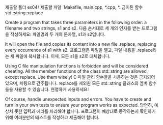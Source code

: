 제출할 폴더	ex04/
제출할 파일	`Makefile, main.cpp, *.cpp, *.
금지된 함수	std::string::replace

Create a program that takes three parameters in the following order: a filename and two strings, s1 and s2.
다음 순서대로 세 개의 인자를 받는 프로그램을 작성하세요: 파일명과 두 개의 문자열, s1과 s2입니다.

It will open the file <filename> and copies its content into a new file <filename>.replace, replacing every occurrence of s1 with s2.
프로그램은 <filename> 파일을 열고, 파일 내용을 <filename>.replace라는 새 파일에 복사합니다. 이때, 모든 s1을 s2로 대체합니다.

Using C file manipulation functions is forbidden and will be considered cheating. All the member functions of the class std::string are allowed, except replace. Use them wisely!
C 파일 관리 함수들을 사용하는 것은 금지되어 있으며, 치팅으로 간주됩니다. replace를 제외한 모든 std::string 클래스의 멤버 함수들을 사용할 수 있습니다. 현명하게 사용하세요!

Of course, handle unexpected inputs and errors. You have to create and turn in your own tests to ensure your program works as expected.
당연히, 예상치 못한 입력과 에러를 처리해야 합니다. 프로그램이 예상대로 동작하는지 확인하기 위해 여러분만의 테스트를 작성하고 제출해야 합니다.
